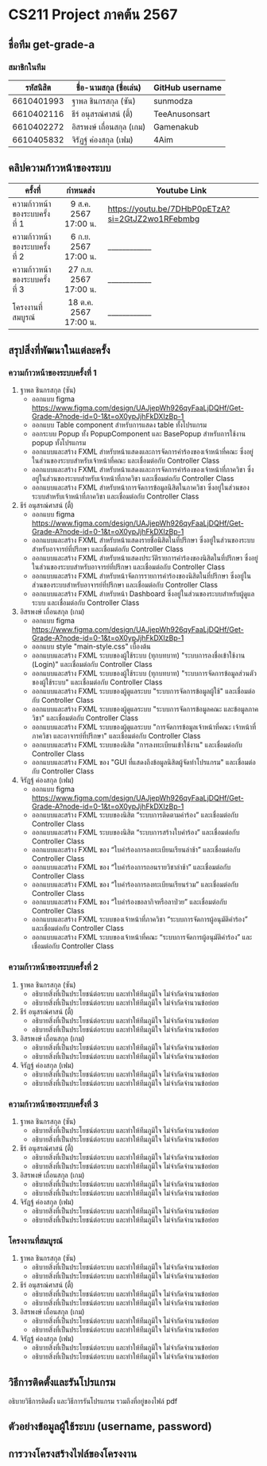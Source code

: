 # CS211 Project ภาคต้น 2567

## ชื่อทีม get-grade-a

### สมาชิกในทีม
| รหัสนิสิต  | ชื่อ-นามสกุล (ชื่อเล่น)        | GitHub username |
|------------|--------------------------------|-----------------|
| 6610401993 | ฐาพล ชินกรสกุล (ซัน) | sunmodza        |
| 6610402116 | ธีร์ อนุสรณ์ศาสน์ (ตี้)    | TeeAnusonsart |
| 6610402272 | อิสรพงษ์ เถื่อนสกุล (เกม)  | Gamenakub       |
| 6610405832 | จิรัฏฐ์ ค่องสกุล (เฟม)     | 4Aim            |

## คลิปความก้าวหน้าของระบบ
| ครั้งที่                      |       กำหนดส่ง        | Youtube Link |
|-------------------------------|:---------------------:|--------------|
| ความก้าวหน้าของระบบครั้งที่ 1 | 9 ส.ค. 2567 17:00 น.  | https://youtu.be/7DHbP0pETzA?si=2GtJZ2wo1RFebmbg |
| ความก้าวหน้าของระบบครั้งที่ 2 | 6 ก.ย. 2567 17:00 น.  | ____________ |
| ความก้าวหน้าของระบบครั้งที่ 3 | 27 ก.ย. 2567 17:00 น. | ____________ |
| โครงงานที่สมบูรณ์             | 18 ต.ค. 2567 17:00 น. | ____________ |

## สรุปสิ่งที่พัฒนาในแต่ละครั้ง
### ความก้าวหน้าของระบบครั้งที่ 1
1. ฐาพล ชินกรสกุล (ซัน)
   * ออกแบบ figma https://www.figma.com/design/UAJjepWh926qyFaaLjDQHf/Get-Grade-A?node-id=0-1&t=oX0ypJjhFkDXIzBp-1
   * ออกแบบ Table component สำหรับการแสดง table ทั้งโปรแกรม
   * ออกระบบ Popup ทั้ง PopupComponent และ BasePopup สำหรับการใช้งาน popup ทั้งโปรแกรม
   * ออกแบบและสร้าง FXML สำหรับหน้าแสดงและการจัดการคำร้องของเจ้าหน้าที่คณะ ซึ่งอยู่ในส่วนของระบบสำหรับเจ้าหน้าที่คณะ และเชื่อมต่อกับ Controller Class
   * ออกแบบและสร้าง FXML สำหรับหน้าแสดงและการจัดการคำร้องของเจ้าหน้าที่ภาควิชา  ซึ่งอยู่ในส่วนของระบบสำหรับเจ้าหน้าที่ภาควิชา และเชื่อมต่อกับ Controller Class
   * ออกแบบและสร้าง FXML สำหรับหน้าการจัดการข้อมูลนิสิตในภาควิชา ซึ่งอยู่ในส่วนของระบบสำหรับเจ้าหน้าที่ภาควิชา และเชื่อมต่อกับ Controller Class
2. ธีร์ อนุสรณ์ศาสน์ (ตี้)
   * ออกแบบ figma https://www.figma.com/design/UAJjepWh926qyFaaLjDQHf/Get-Grade-A?node-id=0-1&t=oX0ypJjhFkDXIzBp-1
   * ออกแบบและสร้าง FXML สำหรับหน้าแสดงรายชื่อนิสิตในที่ปรึกษา ซึ่งอยู่ในส่วนของระบบสำหรับอาจารย์ที่ปรึกษา และเชื่อมต่อกับ Controller Class
   * ออกแบบและสร้าง FXML สำหรับหน้าแสดงประวัติรายการคำร้องของนิสิตในที่ปรึกษา ซึ่งอยู่ในส่วนของระบบสำหรับอาจารย์ที่ปรึกษา และเชื่อมต่อกับ Controller Class
   * ออกแบบและสร้าง FXML สำหรับหน้าจัดการรายการคำร้องของนิสิตในที่ปรึกษา ซึ่งอยู่ในส่วนของระบบสำหรับอาจารย์ที่ปรึกษา และเชื่อมต่อกับ Controller Class
   * ออกแบบและสร้าง FXML สำหรับหน้า Dashboard ซึ่งอยู่ในส่วนของระบบสำหรับผู้ดูแลระบบ และเชื่อมต่อกับ Controller Class
3. อิสรพงษ์ เถื่อนสกุล (เกม)
   * ออกแบบ figma https://www.figma.com/design/UAJjepWh926qyFaaLjDQHf/Get-Grade-A?node-id=0-1&t=oX0ypJjhFkDXIzBp-1
   * ออกแบบ style "main-style.css" เบื้องต้น
   * ออกแบบและสร้าง FXML ระบบของผู้ใช้ระบบ (ทุกบทบาท) "ระบบการลงชื่อเข้าใช้งาน (Login)" และเชื่อมต่อกับ Controller Class
   * ออกแบบและสร้าง FXML ระบบของผู้ใช้ระบบ (ทุกบทบาท) "ระบบการจัดการข้อมูลส่วนตัวของผู้ใช้ระบบ" และเชื่อมต่อกับ Controller Class
   * ออกแบบและสร้าง FXML ระบบของผู้ดูแลระบบ "ระบบการจัดการข้อมูลผู้ใช้" และเชื่อมต่อกับ Controller Class
   * ออกแบบและสร้าง FXML ระบบของผู้ดูแลระบบ "ระบบการจัดการข้อมูลคณะ และข้อมูลภาควิชา" และเชื่อมต่อกับ Controller Class
   * ออกแบบและสร้าง FXML ระบบของผู้ดูแลระบบ "การจัดการข้อมูลเจ้าหน้าที่คณะ เจ้าหน้าที่ภาควิชา และอาจารย์ที่ปรึกษา" และเชื่อมต่อกับ Controller Class
   * ออกแบบและสร้าง FXML ระบบของนิสิต "การลงทะเบียนเข้าใช้งาน" และเชื่อมต่อกับ Controller Class
   * ออกแบบและสร้าง FXML ของ "GUI ที่แสดงถึงข้อมูลนิสิตผู้จัดทําโปรแกรม" และเชื่อมต่อกับ Controller Class
4. จิรัฏฐ์ ค่องสกุล (เฟม)
   * ออกแบบ figma https://www.figma.com/design/UAJjepWh926qyFaaLjDQHf/Get-Grade-A?node-id=0-1&t=oX0ypJjhFkDXIzBp-1
   * ออกแบบและสร้าง FXML ระบบของนิสิต “ระบบการติดตามคำร้อง” และเชื่อมต่อกับ Controller Class
   * ออกแบบและสร้าง FXML ระบบของนิสิต “ระบบการสร้างใบคำร้อง” และเชื่อมต่อกับ Controller Class
   * ออกแบบและสร้าง FXML ของ “ใบคำร้องการลงทะเบียนเรียนล่าช้า” และเชื่อมต่อกับ Controller Class
   * ออกแบบและสร้าง FXML ของ “ใบคำร้องการถอนรายวิชาล่าช้า” และเชื่อมต่อกับ Controller Class
   * ออกแบบและสร้าง FXML ของ “ใบคำร้องการลงทะเบียนเรียนร่วม” และเชื่อมต่อกับ Controller Class
   * ออกแบบและสร้าง FXML ของ “ใบคำร้องขอลากิจหรือลาป่วย” และเชื่อมต่อกับ Controller Class
   * ออกแบบและสร้าง FXML ระบบของเจ้าหน้าที่ภาควิชา “ระบบการจัดการผู้อนุมัติคำร้อง” และเชื่อมต่อกับ Controller Class
   * ออกแบบและสร้าง FXML ระบบของเจ้าหน้าที่คณะ “ระบบการจัดการผู้อนุมัติคำร้อง” และเชื่อมต่อกับ Controller Class


### ความก้าวหน้าของระบบครั้งที่ 2
1. ฐาพล ชินกรสกุล (ซัน)
   * อธิบายสิ่งที่เป็นประโยชน์ต่อระบบ และทำให้ทีมภูมิใจ ไม่จำกัดจำนวนข้อย่อย
   * อธิบายสิ่งที่เป็นประโยชน์ต่อระบบ และทำให้ทีมภูมิใจ ไม่จำกัดจำนวนข้อย่อย
2. ธีร์ อนุสรณ์ศาสน์ (ตี้)
   * อธิบายสิ่งที่เป็นประโยชน์ต่อระบบ และทำให้ทีมภูมิใจ ไม่จำกัดจำนวนข้อย่อย
   * อธิบายสิ่งที่เป็นประโยชน์ต่อระบบ และทำให้ทีมภูมิใจ ไม่จำกัดจำนวนข้อย่อย
3. อิสรพงษ์ เถื่อนสกุล (เกม)
   * อธิบายสิ่งที่เป็นประโยชน์ต่อระบบ และทำให้ทีมภูมิใจ ไม่จำกัดจำนวนข้อย่อย
   * อธิบายสิ่งที่เป็นประโยชน์ต่อระบบ และทำให้ทีมภูมิใจ ไม่จำกัดจำนวนข้อย่อย
4. จิรัฏฐ์ ค่องสกุล (เฟม)
   * อธิบายสิ่งที่เป็นประโยชน์ต่อระบบ และทำให้ทีมภูมิใจ ไม่จำกัดจำนวนข้อย่อย
   * อธิบายสิ่งที่เป็นประโยชน์ต่อระบบ และทำให้ทีมภูมิใจ ไม่จำกัดจำนวนข้อย่อย

### ความก้าวหน้าของระบบครั้งที่ 3
1. ฐาพล ชินกรสกุล (ซัน)
   * อธิบายสิ่งที่เป็นประโยชน์ต่อระบบ และทำให้ทีมภูมิใจ ไม่จำกัดจำนวนข้อย่อย
   * อธิบายสิ่งที่เป็นประโยชน์ต่อระบบ และทำให้ทีมภูมิใจ ไม่จำกัดจำนวนข้อย่อย
2. ธีร์ อนุสรณ์ศาสน์ (ตี้)
   * อธิบายสิ่งที่เป็นประโยชน์ต่อระบบ และทำให้ทีมภูมิใจ ไม่จำกัดจำนวนข้อย่อย
   * อธิบายสิ่งที่เป็นประโยชน์ต่อระบบ และทำให้ทีมภูมิใจ ไม่จำกัดจำนวนข้อย่อย
3. อิสรพงษ์ เถื่อนสกุล (เกม)
   * อธิบายสิ่งที่เป็นประโยชน์ต่อระบบ และทำให้ทีมภูมิใจ ไม่จำกัดจำนวนข้อย่อย
   * อธิบายสิ่งที่เป็นประโยชน์ต่อระบบ และทำให้ทีมภูมิใจ ไม่จำกัดจำนวนข้อย่อย
4. จิรัฏฐ์ ค่องสกุล (เฟม)
   * อธิบายสิ่งที่เป็นประโยชน์ต่อระบบ และทำให้ทีมภูมิใจ ไม่จำกัดจำนวนข้อย่อย
   * อธิบายสิ่งที่เป็นประโยชน์ต่อระบบ และทำให้ทีมภูมิใจ ไม่จำกัดจำนวนข้อย่อย

### โครงงานที่สมบูรณ์
1. ฐาพล ชินกรสกุล (ซัน)
   * อธิบายสิ่งที่เป็นประโยชน์ต่อระบบ และทำให้ทีมภูมิใจ ไม่จำกัดจำนวนข้อย่อย
   * อธิบายสิ่งที่เป็นประโยชน์ต่อระบบ และทำให้ทีมภูมิใจ ไม่จำกัดจำนวนข้อย่อย
2. ธีร์ อนุสรณ์ศาสน์ (ตี้)
   * อธิบายสิ่งที่เป็นประโยชน์ต่อระบบ และทำให้ทีมภูมิใจ ไม่จำกัดจำนวนข้อย่อย
   * อธิบายสิ่งที่เป็นประโยชน์ต่อระบบ และทำให้ทีมภูมิใจ ไม่จำกัดจำนวนข้อย่อย
3. อิสรพงษ์ เถื่อนสกุล (เกม)
   * อธิบายสิ่งที่เป็นประโยชน์ต่อระบบ และทำให้ทีมภูมิใจ ไม่จำกัดจำนวนข้อย่อย
   * อธิบายสิ่งที่เป็นประโยชน์ต่อระบบ และทำให้ทีมภูมิใจ ไม่จำกัดจำนวนข้อย่อย
4. จิรัฏฐ์ ค่องสกุล (เฟม)
   * อธิบายสิ่งที่เป็นประโยชน์ต่อระบบ และทำให้ทีมภูมิใจ ไม่จำกัดจำนวนข้อย่อย
   * อธิบายสิ่งที่เป็นประโยชน์ต่อระบบ และทำให้ทีมภูมิใจ ไม่จำกัดจำนวนข้อย่อย

## วิธีการติดตั้งและรันโปรแกรม
อธิบายวิธีการติดตั้ง และวิธีการรันโปรแกรม รวมถึงที่อยู่ของไฟล์ pdf

## ตัวอย่างข้อมูลผู้ใช้ระบบ (username, password)

## การวางโครงสร้างไฟล์ของโครงงาน